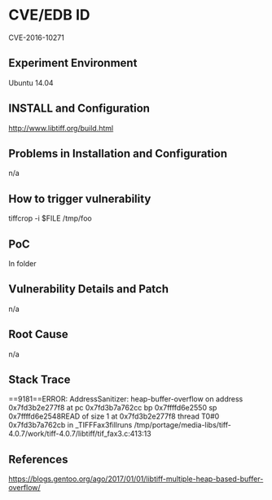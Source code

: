 # CVE/EDB ID
CVE-2016-10271
## Experiment Environment
Ubuntu 14.04
## INSTALL and Configuration
http://www.libtiff.org/build.html
## Problems in Installation and Configuration
n/a
## How to trigger vulnerability
tiffcrop -i $FILE /tmp/foo
## PoC
In folder
## Vulnerability Details and Patch
n/a
## Root Cause
n/a
## Stack Trace
==9181==ERROR: AddressSanitizer: heap-buffer-overflow on address 0x7fd3b2e277f8 at pc 0x7fd3b7a762cc bp 0x7ffffd6e2550 sp 0x7ffffd6e2548READ of size 1 at 0x7fd3b2e277f8 thread T0#0 0x7fd3b7a762cb in _TIFFFax3fillruns /tmp/portage/media-libs/tiff-4.0.7/work/tiff-4.0.7/libtiff/tif_fax3.c:413:13
## References
https://blogs.gentoo.org/ago/2017/01/01/libtiff-multiple-heap-based-buffer-overflow/